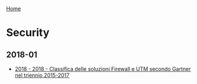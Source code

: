 [Home](/)
# Security

## 2018-01
* [2018 - 2018 - Classifica delle soluzioni Firewall e UTM secondo Gartner nel triennio 2015-2017](2018-01/2018%20-%20Classifica%20delle%20soluzioni%20Firewall%20e%20UTM%20secondo%20Gartner%20nel%20triennio%202015-2017.pdf)
